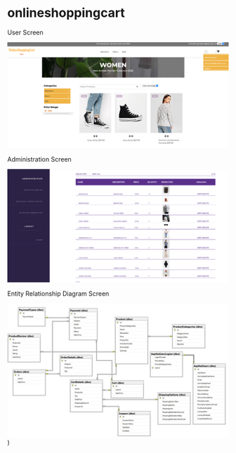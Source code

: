 # onlineshoppingcart 

User Screen 

![This is an image](https://github.com/MadhanKAMALAKANNAN/onlineshoppingcart/blob/main/onlineShoppingCart.png)








Administration Screen

![This is an image](https://github.com/MadhanKAMALAKANNAN/onlineshoppingcart/blob/main/onlinshoppingCartAdmin.png)








Entity Relationship Diagram Screen 

![This is an image](https://github.com/MadhanKAMALAKANNAN/onlineshoppingcart/blob/main/wwwroot/images/OnlineShoppingCart_SQL_ERD.JPG))
